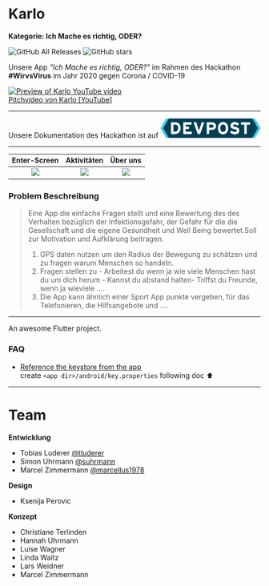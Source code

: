  Karlo
===========

**Kategorie: Ich Mache es richtig, ODER?**

![GitHub All Releases](https://img.shields.io/github/downloads/suhrmann/Karlo/total)
![GitHub stars](https://img.shields.io/github/stars/suhrmann/Karlo)

Unsere App *"Ich Mache es richtig, ODER?"* im Rahmen des Hackathon **#WirvsVirus** im Jahr 2020 gegen Corona / COVID-19

[ ![Preview of Karlo YouTube video](https://raw.githubusercontent.com/suhrmann/Karlo/master/DOCS/link-to-youtube-img%400.1x.jpg) <br>
Pitchvideo von Karlo [YouTube]
](https://youtu.be/XefttHYpjo8)


-----

Unsere Dokumentation des Hackathon ist auf <a href="https://devpost.com/software/ich-mache-es-richtig-oder">
  <img src="https://raw.githubusercontent.com/suhrmann/IchMacheEsRichtig-ODER/master/DOCS/devpost-logo.png" width="200" />
</a>

-----

| Enter-Screen | Aktivitäten | Über uns |
|     :---:      |     :---:      |     :---:      |
| ![](https://raw.githubusercontent.com/suhrmann/Karlo/master/DOCS/Screenshot_1_welcome.png)   | ![](https://raw.githubusercontent.com/suhrmann/Karlo/master/DOCS/Screenshot_2_activites.png)     | ![](https://raw.githubusercontent.com/suhrmann/Karlo/master/DOCS/Screenshot_3_about.png)    |


### Problem Beschreibung
> Eine App die einfache Fragen stellt und eine Bewertung des des Verhalten bezüglich der Infektionsgefahr, der Gefahr für die die Gesellschaft und die eigene Gesundheit und Well Being bewertet.Soll zur Motivation und Aufklärung beitragen.
> 1. GPS daten nutzen um den Radius der Bewegung zu schätzen und zu fragen warum Menschen so handeln.
> 2. Fragen stellen zu - Arbeitest du wenn ja wie viele Menschen hast du um dich herum - Kannst du abstand halten- Triffst du Freunde, wenn ja wieviele ....
> 3. Die App kann ähnlich einer Sport App punkte vergeben, für das Telefonieren, die Hilfsangebote und ....


-----

An awesome Flutter project.

### FAQ
 - [Reference the keystore from the app](https://flutter.dev/docs/deployment/android#reference-the-keystore-from-the-app) <br>
    create ``<app dir>/android/key.properties`` following doc ⬆️

-----

# Team

**Entwicklung**
- Tobias Luderer [@tluderer](https://github.com/tluderer)
- Simon Uhrmann [@suhrmann](https://github.com/suhrmann)
- Marcel Zimmermann [@marcellus1978](https://github.com/marcellus1978)

**Design**
- Ksenija Perovic

**Konzept**
- Christiane Terlinden
- Hannah Uhrmann
- Luise Wagner
- Linda Waitz
- Lars Weidner
- Marcel Zimmermann
